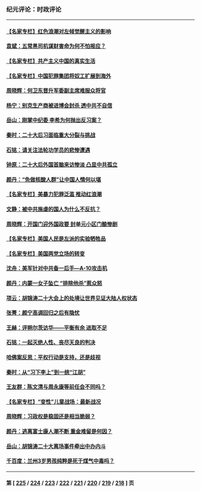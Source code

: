 ### 纪元评论：时政评论
---
#### [【名家专栏】红色浪潮对左倾觉醒主义的影响](../../pages/nsc1025/n13861886.md) 
#### [袁斌：五常黑司机谋财害命为何不怕报应？](../../pages/nsc1025/n13861601.md) 
#### [【名家专栏】共产主义中国的真实生活](../../pages/nsc1025/n13861172.md) 
#### [【名家专栏】中国犯罪集团将奴工扩展到海外](../../pages/nsc1025/n13861159.md) 
#### [周晓辉：何卫东晋升军委副主席难服众将官](../../pages/nsc1025/n13861315.md) 
#### [杨宁：别克生产商被进博会封杀 透中共不自信](../../pages/nsc1025/n13861307.md) 
#### [岳山：刚掌中纪委 李希为何抛出反习案？](../../pages/nsc1025/n13861260.md) 
#### [秦时：二十大后习面临重大分裂与挑战](../../pages/nsc1025/n13860691.md) 
#### [石铭：请关注法轮功学员的悲惨遭遇](../../pages/nsc1025/n13860692.md) 
#### [钟原：二十大后外国首脑来访惨淡 凸显中共孤立](../../pages/nsc1025/n13860649.md) 
#### [颜丹：“免做核酸人群”让中国人情何以堪](../../pages/nsc1025/n13860631.md) 
#### [【名家专栏】美暴力犯罪泛滥 推动红浪潮](../../pages/nsc1025/n13860542.md) 
#### [文静：被中共施虐的国人为什么不反抗？](../../pages/nsc1025/n13860432.md) 
#### [周晓辉：开国门迎外国政要 封单元小区门酿惨剧](../../pages/nsc1025/n13860249.md) 
#### [【名家专栏】美国人民是左派的实验牺牲品](../../pages/nsc1025/n13860127.md) 
#### [【名家专栏】美国两党立场的转变](../../pages/nsc1025/n13860128.md) 
#### [沈舟：美军针对中共备一后手—A-10攻击机](../../pages/nsc1025/n13860234.md) 
#### [颜丹：内蒙一女子坠亡 “排除他杀”惹众怒](../../pages/nsc1025/n13860247.md) 
#### [项云：胡锦涛二十大会上的处境让世界见证大陆人权状态](../../pages/nsc1025/n13860235.md) 
#### [张菁：颜宁高调回归之后有隐忧](../../pages/nsc1025/n13860232.md) 
#### [王赫：评朔尔茨访华——平衡有余 进取不足](../../pages/nsc1025/n13859980.md) 
#### [石铭：一起灭绝人性、丧尽天良的判决](../../pages/nsc1025/n13859827.md) 
#### [哈佛案反思：平权行动是支持，还是歧视](../../pages/nsc1025/n13859862.md) 
#### [秦时：从“习下李上”到一统“江胡”](../../pages/nsc1025/n13859804.md) 
#### [王友群：陈文清与周永康等前任会不同吗？](../../pages/nsc1025/n13859797.md) 
#### [【名家专栏】“变性”儿童战场：最新战况](../../pages/nsc1025/n13859546.md) 
#### [周晓辉：习政权是稳固还是相当脆弱？](../../pages/nsc1025/n13859730.md) 
#### [颜丹：逃离富士康人潮不断 重金难留是何因？](../../pages/nsc1025/n13859719.md) 
#### [岳山：胡锦涛二十大离场事件牵出中办内斗](../../pages/nsc1025/n13859695.md) 
#### [千百度：兰州3岁男孩纯粹是死于煤气中毒吗？](../../pages/nsc1025/n13859366.md) 

---
#### 第 [ [225](./225.md) / [224](./224.md) / [223](./223.md) / [222](./222.md) / [221](./221.md) / [220](./220.md) / [219](./219.md) / [218](./218.md) ] 页

